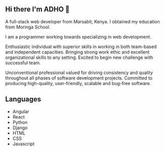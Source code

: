 ## Hi there  I'm ADHO 👋 


A full-stack web developer from Marsabit, Kenya. I obtained my education from Moringa School.

I am a programmer working towards specializing in web development.

Enthusiastic individual with superior skills in working in both team-based and independent capacities. Bringing strong work ethic and excellent organizational skills to any setting. Excited to begin new challenge with successful team.

Unconventional professional valued for driving consistency and quality throughout all phases of software development projects. Committed to producing high-quality, user-friendly, scalable and bug-free software.


## Languages
* Angular
* React
* Python
* Django
* HTML
* CSS
* Javascript
